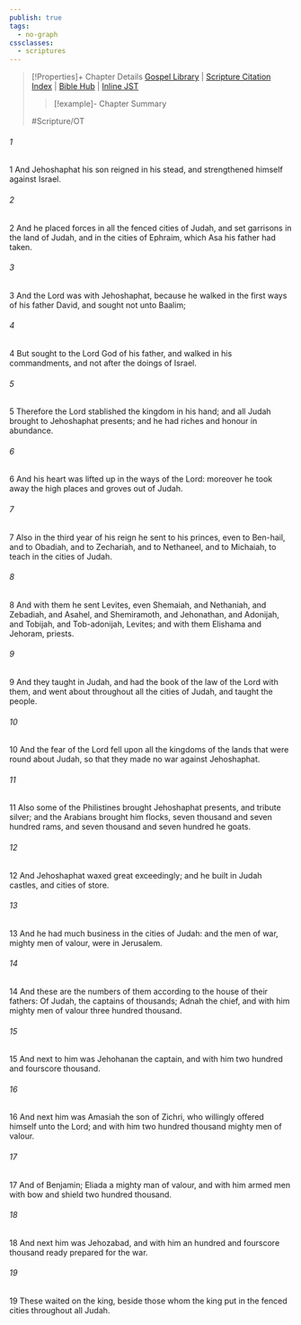 ```yaml
---
publish: true
tags:
  - no-graph
cssclasses:
  - scriptures
---
```

>[!Properties]+ Chapter Details
>[Gospel Library](https://churchofjesuschrist.org/study/scriptures/ot/2-chr/17?lang=eng)    |    [Scripture Citation Index](https://scriptures.byu.edu/#07211::c07211)    |    [Bible Hub](https://biblehub.com/2_chronicles/17.htm)    |    [Inline JST](https://scripturetoolbox.com/html/ic/2Chronicles/17.html)
>>[!example]- Chapter Summary
>> 
> 
>
>#Scripture/OT
###### 1
1 And Jehoshaphat his son reigned in his stead, and strengthened himself against Israel.
###### 2
2 And he placed forces in all the fenced cities of Judah, and set garrisons in the land of Judah, and in the cities of Ephraim, which Asa his father had taken.
###### 3
3 And the Lord was with Jehoshaphat, because he walked in the first ways of his father David, and sought not unto Baalim;
###### 4
4 But sought to the Lord God of his father, and walked in his commandments, and not after the doings of Israel.
###### 5
5 Therefore the Lord stablished the kingdom in his hand; and all Judah brought to Jehoshaphat presents; and he had riches and honour in abundance.
###### 6
6 And his heart was lifted up in the ways of the Lord: moreover he took away the high places and groves out of Judah.
###### 7
7 Also in the third year of his reign he sent to his princes, even to Ben-hail, and to Obadiah, and to Zechariah, and to Nethaneel, and to Michaiah, to teach in the cities of Judah.
###### 8
8 And with them he sent Levites, even Shemaiah, and Nethaniah, and Zebadiah, and Asahel, and Shemiramoth, and Jehonathan, and Adonijah, and Tobijah, and Tob-adonijah, Levites; and with them Elishama and Jehoram, priests.
###### 9
9 And they taught in Judah, and had the book of the law of the Lord with them, and went about throughout all the cities of Judah, and taught the people.
###### 10
10 And the fear of the Lord fell upon all the kingdoms of the lands that were round about Judah, so that they made no war against Jehoshaphat.
###### 11
11 Also some of the Philistines brought Jehoshaphat presents, and tribute silver; and the Arabians brought him flocks, seven thousand and seven hundred rams, and seven thousand and seven hundred he goats.
###### 12
12 And Jehoshaphat waxed great exceedingly; and he built in Judah castles, and cities of store.
###### 13
13 And he had much business in the cities of Judah: and the men of war, mighty men of valour, were in Jerusalem.
###### 14
14 And these are the numbers of them according to the house of their fathers: Of Judah, the captains of thousands; Adnah the chief, and with him mighty men of valour three hundred thousand.
###### 15
15 And next to him was Jehohanan the captain, and with him two hundred and fourscore thousand.
###### 16
16 And next him was Amasiah the son of Zichri, who willingly offered himself unto the Lord; and with him two hundred thousand mighty men of valour.
###### 17
17 And of Benjamin; Eliada a mighty man of valour, and with him armed men with bow and shield two hundred thousand.
###### 18
18 And next him was Jehozabad, and with him an hundred and fourscore thousand ready prepared for the war.
###### 19
19 These waited on the king, beside those whom the king put in the fenced cities throughout all Judah.
